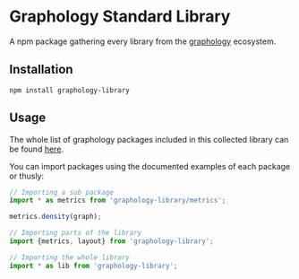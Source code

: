 # Graphology Standard Library

A npm package gathering every library from the [graphology](https://graphology.github.io) ecosystem.

## Installation

```
npm install graphology-library
```

## Usage

The whole list of graphology packages included in this collected library can be found [here](https://graphology.github.io/standard-library.html).

You can import packages using the documented examples of each package or thusly:

```js
// Importing a sub package
import * as metrics from 'graphology-library/metrics';

metrics.density(graph);

// Importing parts of the library
import {metrics, layout} from 'graphology-library';

// Importing the whole library
import * as lib from 'graphology-library';
```
